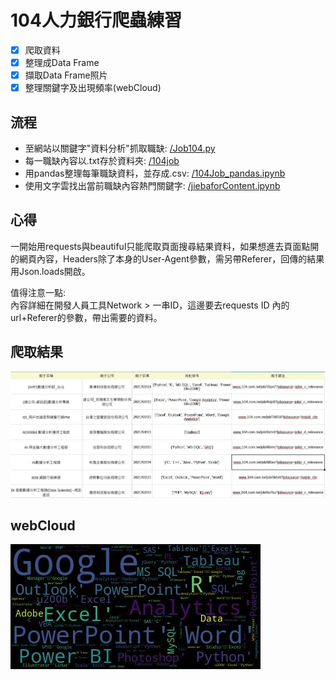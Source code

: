 # 104人力銀行爬蟲練習

- [x] 爬取資料 
- [x] 整理成Data Frame 
- [x] 擷取Data Frame照片
- [x] 整理關鍵字及出現頻率(webCloud)

## 流程
  - 至網站以關鍵字"資料分析"抓取職缺: [/Job104.py](https://github.com/newgirlcarol/webCrawler_learning/blob/master/Job104.py)
  - 每一職缺內容以.txt存於資料夾: [/104job](https://github.com/newgirlcarol/webCrawler_learning/tree/master/104job)
  - 用pandas整理每筆職缺資料，並存成.csv: [/104Job_pandas.ipynb](https://github.com/newgirlcarol/webCrawler_learning/blob/master/104Job_pandas.ipynb)
  - 使用文字雲找出當前職缺內容熱門關鍵字: [/jiebaforContent.ipynb](https://github.com/newgirlcarol/webCrawler_learning/blob/master/jiebaforContent.ipynb)
 
## 心得
一開始用requests與beautiful只能爬取頁面搜尋結果資料，如果想進去頁面點開的網頁內容，Headers除了本身的User-Agent參數，需另帶Referer，回傳的結果用Json.loads開啟。  

值得注意一點:  
內容詳細在開發人員工具Network > 一串ID，這邊要去requests ID 內的url+Referer的參數，帶出需要的資料。

## 爬取結果
![image](https://github.com/newgirlcarol/webCrawler_learning/blob/master/%E6%93%B7%E5%8F%96.JPG)

## webCloud
![image](https://github.com/newgirlcarol/webCrawler_learning/blob/master/skill.jpg)
